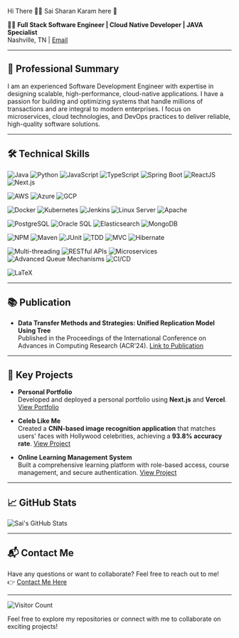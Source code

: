 Hi There ✌🏻  Sai Sharan Karam here 🌟

👨‍💻 **Full Stack Software Engineer | Cloud Native Developer | JAVA Specialist**  
Nashville, TN | [Email](mailto:saisharank2008@gmail.com) 


---

## 💼 **Professional Summary**

I am an experienced Software Development Engineer with expertise in designing scalable, high-performance, cloud-native applications. I have a passion for building and optimizing systems that handle millions of transactions and are integral to modern enterprises. I focus on microservices, cloud technologies, and DevOps practices to deliver reliable, high-quality software solutions.

---
## 🛠️ **Technical Skills**

![Java](https://img.shields.io/badge/Java-%23ED8B00.svg?style=for-the-badge&logo=java&logoColor=white)
![Python](https://img.shields.io/badge/Python-3670A0?style=for-the-badge&logo=python&logoColor=ffdd54)
![JavaScript](https://img.shields.io/badge/JavaScript-%23F7DF1E.svg?style=for-the-badge&logo=javascript&logoColor=black)
![TypeScript](https://img.shields.io/badge/TypeScript-%23007ACC.svg?style=for-the-badge&logo=typescript&logoColor=white)
![Spring Boot](https://img.shields.io/badge/Spring_Boot-%236DB33F.svg?style=for-the-badge&logo=springboot&logoColor=white)
![ReactJS](https://img.shields.io/badge/React-%2320232a.svg?style=for-the-badge&logo=react&logoColor=%2361DAFB)
![Next.js](https://img.shields.io/badge/Next.js-%23000000.svg?style=for-the-badge&logo=nextdotjs&logoColor=white)

![AWS](https://img.shields.io/badge/Amazon_AWS-%23232F3E.svg?style=for-the-badge&logo=amazonaws&logoColor=white)
![Azure](https://img.shields.io/badge/Microsoft_Azure-%230072C6.svg?style=for-the-badge&logo=microsoftazure&logoColor=white)
![GCP](https://img.shields.io/badge/Google_Cloud-%234285F4.svg?style=for-the-badge&logo=googlecloud&logoColor=white)

![Docker](https://img.shields.io/badge/Docker-%230db7ed.svg?style=for-the-badge&logo=docker&logoColor=white)
![Kubernetes](https://img.shields.io/badge/Kubernetes-%23326CE5.svg?style=for-the-badge&logo=kubernetes&logoColor=white)
![Jenkins](https://img.shields.io/badge/Jenkins-%232C5263.svg?style=for-the-badge&logo=jenkins&logoColor=white)
![Linux Server](https://img.shields.io/badge/Linux_Server-%23FCC624.svg?style=for-the-badge&logo=linux&logoColor=black)
![Apache](https://img.shields.io/badge/Apache-%23D22128.svg?style=for-the-badge&logo=apache&logoColor=white)

![PostgreSQL](https://img.shields.io/badge/PostgreSQL-%23316192.svg?style=for-the-badge&logo=postgresql&logoColor=white)
![Oracle SQL](https://img.shields.io/badge/Oracle_SQL-%23F80000.svg?style=for-the-badge&logo=oracle&logoColor=white)
![Elasticsearch](https://img.shields.io/badge/Elasticsearch-005571?style=for-the-badge&logo=elasticsearch&logoColor=white)
![MongoDB](https://img.shields.io/badge/MongoDB-%2347A248.svg?style=for-the-badge&logo=mongodb&logoColor=white)

![NPM](https://img.shields.io/badge/NPM-%23CB3837.svg?style=for-the-badge&logo=npm&logoColor=white)
![Maven](https://img.shields.io/badge/Maven-%23C71A36.svg?style=for-the-badge&logo=apachemaven&logoColor=white)
![JUnit](https://img.shields.io/badge/JUnit-%2325A162.svg?style=for-the-badge&logo=junit5&logoColor=white)
![TDD](https://img.shields.io/badge/TDD-%23FFA500.svg?style=for-the-badge&logo=test&logoColor=white)
![MVC](https://img.shields.io/badge/MVC-%2320232a.svg?style=for-the-badge&logo=spring&logoColor=%2361DAFB)
![Hibernate](https://img.shields.io/badge/Hibernate-%23958D6A.svg?style=for-the-badge&logo=hibernate&logoColor=white)

![Multi-threading](https://img.shields.io/badge/Multi--threading-%230db7ed.svg?style=for-the-badge&logo=java&logoColor=white)
![RESTful APIs](https://img.shields.io/badge/RESTful_APIs-%23007396.svg?style=for-the-badge&logo=rest&logoColor=white)
![Microservices](https://img.shields.io/badge/Microservices-%2320232a.svg?style=for-the-badge&logo=microdotblog&logoColor=%2361DAFB)
![Advanced Queue Mechanisms](https://img.shields.io/badge/Advanced_Queue_Mechanisms-%23FF6C37.svg?style=for-the-badge&logo=apachekafka&logoColor=white)
![CI/CD](https://img.shields.io/badge/CI%2FCD-Jenkins%2C%20Git%2C%20Docker-%23232F3E.svg?style=for-the-badge&logo=git&logoColor=white)

![LaTeX](https://img.shields.io/badge/LaTeX-%23008080.svg?style=for-the-badge&logo=latex&logoColor=white)




---

## 📚 **Publication**

- **Data Transfer Methods and Strategies: Unified Replication Model Using Tree**  
  Published in the Proceedings of the International Conference on Advances in Computing Research (ACR'24). [Link to Publication](https://link.springer.com/book/10.1007/978-3-031-56950-0)

---

## 🌟 **Key Projects**

- **Personal Portfolio**  
  Developed and deployed a personal portfolio using **Next.js** and **Vercel**. [View Portfolio](https://saisharankaram-github-io.vercel.app)

- **Celeb Like Me**  
  Created a **CNN-based image recognition application** that matches users' faces with Hollywood celebrities, achieving a **93.8% accuracy rate**. [View Project](https://github.com/sharanreddy799/CelebLikeMe)

- **Online Learning Management System**  
  Built a comprehensive learning platform with role-based access, course management, and secure authentication. [View Project](https://github.com/sharanreddy799/Online-Learning-Management)

---

## 📈 **GitHub Stats**

![Sai's GitHub Stats](https://github-readme-stats.vercel.app/api?username=sharanreddy799&show_icons=true&theme=dark)

---

## 📬 **Contact Me**

Have any questions or want to collaborate? Feel free to reach out to me!  
👉 [Contact Me Here](https://saisharankaram-github-io.vercel.app/contact)

---
![Visitor Count](https://profile-counter.glitch.me/sharanreddy799/count.svg)

Feel free to explore my repositories or connect with me to collaborate on exciting projects!

